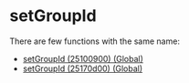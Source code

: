 # setGroupId

There are few functions with the same name:

- [setGroupId (25100900) (Global)](./setgroupid_25100900.md)
- [setGroupId (25170d00) (Global)](./setgroupid_25170d00.md)
